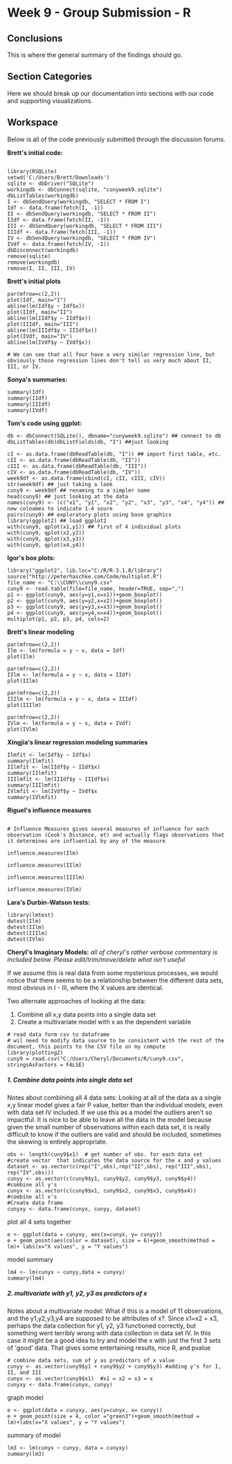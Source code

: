Week 9 - Group Submission - R
==================================================================================

## Conclusions
This is where the general summary of the findings should go.

## Section Categories
Here we should break up our documentation into sections with our code and supporting visualizations.

## Workspace
Below is all of the code previously submitted through the discussion forums.

**Brett's initial code:**
``` {r echo=TRUE}

library(RSQLite)
setwd('C:/Users/Brett/Downloads')
sqlite <- dbDriver("SQLite")
workingdb <- dbConnect(sqlite, "cunyweek9.sqlite")
dbListTables(workingdb)
I <- dbSendQuery(workingdb, "SELECT * FROM I")
Idf <- data.frame(fetch(I, -1))
II <- dbSendQuery(workingdb, "SELECT * FROM II")
IIdf <- data.frame(fetch(II, -1))
III <- dbSendQuery(workingdb, "SELECT * FROM III")
IIIdf <- data.frame(fetch(III, -1))
IV <- dbSendQuery(workingdb, "SELECT * FROM IV")
IVdf <- data.frame(fetch(IV, -1))
dbDisconnect(workingdb)
remove(sqlite)
remove(workingdb)
remove(I, II, III, IV)

```

**Brett's initial plots**

``` {r echo=TRUE}
par(mfrow=c(2,2))
plot(Idf, main="I")
abline(lm(Idf$y ~ Idf$x))
plot(IIdf, main="II")
abline(lm(IIdf$y ~ IIdf$x))
plot(IIIdf, main="III")
abline(lm(IIIdf$y ~ IIIdf$x))
plot(IVdf, main="IV")
abline(lm(IVdf$y ~ IVdf$x))

# We can see that all four have a very similar regression line, but obviously those regression lines don't tell us very much about II, III, or IV.

```

**Sonya's summaries:**

``` {r echo=TRUE}
summary(Idf)
summary(IIdf)
summary(IIIdf)
summary(IVdf)
```

**Tom's code using ggplot:**

``` {r echo=TRUE}
db <- dbConnect(SQLite(), dbname="cunyweek9.sqlite") ## connect to db
dbListTables(db)dbListFields(db, "I") ##just looking

cI <- as.data.frame(dbReadTable(db, "I")) ## import first table, etc.
cII <- as.data.frame(dbReadTable(db, "II"))
cIII <- as.data.frame(dbReadTable(db, "III"))
cIV <- as.data.frame(dbReadTable(db, "IV"))
week9df <- as.data.frame(cbind(cI, cII, cIII, cIV))
str(week9df) ## just taking a look
cuny9 <- week9df ## renaming to a simpler name
head(cuny9) ## just looking at the data
names(cuny9) <- (c("x1", "y1", "x2", "y2", "x3", "y3", "x4", "y4")) ## new colnames to indicate 1-4 soure
pairs(cuny9) ## exploratory plots using base graphics
library(ggplot2) ## load ggplot2
with(cuny9, qplot(x1,y1)) ## first of 4 individual plots 
with(cuny9, qplot(x2,y2))
with(cuny9, qplot(x3,y3))
with(cuny9, qplot(x4,y4))
```

**Igor's box plots:**
``` {r echo=TRUE}
library("ggplot2", lib.loc="C:/R/R-3.1.0/library")
source("http://peterhaschke.com/Code/multiplot.R")
file_name <- "C:\\CUNY\\cuny9.csv"
cuny9 <- read.table(file=file_name, header=TRUE, sep=",")
p1 <- ggplot(cuny9, aes(y=y1,x=x1))+geom_boxplot()
p2 <- ggplot(cuny9, aes(y=y2,x=x2))+geom_boxplot()
p3 <- ggplot(cuny9, aes(y=y3,x=x3))+geom_boxplot()
p4 <- ggplot(cuny9, aes(y=y4,x=x4))+geom_boxplot()
multiplot(p1, p2, p3, p4, cols=2)
```

**Brett's linear modeling**
``` {r echo=TRUE}
par(mfrow=c(2,2))
Ilm <- lm(formula = y ~ x, data = Idf)
plot(Ilm)

par(mfrow=c(2,2))
IIlm <- lm(formula = y ~ x, data = IIdf)
plot(IIlm)

par(mfrow=c(2,2))
IIIlm <- lm(formula = y ~ x, data = IIIdf)
plot(IIIlm)

par(mfrow=c(2,2))
IVlm <- lm(formula = y ~ x, data = IVdf)
plot(IVlm)

```

**Xingjia's linear regression modeling summaries**

``` {r echo=TRUE}
Ilmfit <- lm(Idf$y ~ Idf$x)
summary(Ilmfit)
IIlmfit <- lm(IIdf$y ~ IIdf$x)
summary(IIlmfit)
IIIlmfit <- lm(IIIdf$y ~ IIIdf$x)
summary(IIIlmfit)
IVlmfit <- lm(IVdf$y ~ IVdf$x
summary(IVlmfit)
```

**Riguel's influence measures**

```{r echo=TRUE}

# Influence Measures gives several measures of influence for each observation (Cook's Distance, et) and actually flags observations that it determines are influential by any of the measure

influence.measures(Ilm)

influence.measures(IIlm)

influence.measures(IIIlm)

influence.measures(IVlm)
```

**Lara's Durbin-Watson tests:**

```{r echo=TRUE}
library(lmtest)
dwtest(Ilm)
dwtest(IIlm)
dwtest(IIIlm)
dwtest(IVlm)
```


**Cheryl's Imaginary Models:** 
*all of cheryl's rather verbose commentary is included below. Please edit/trim/move/delete what isn't useful*

If we assume this is real data from some mysterious processes, we would notice that there seems to be a relationship between the different data sets, most obvious in I - III, where the X values are identical.

Two alternate approaches of looking at the data: 
1.  Combine all x,y data points into a single data set 
2.  Create a multivariate model with x as the dependent variable

```{r}
# read data form csv to dataframe
# wil need to modify data source to be consistent with the rest of the document, this points to the CSV file on my compute
library(plotting2)
cuny9 = read.csv("C:/Users/Cheryl/Documents/R/cuny9.csv", stringsAsFactors = FALSE)

```
##### 1.  Combine data points into single data set

Notes about combining all 4 data sets: 
Looking at all of the data as a single x,y linear model gives a fair P value, better than the individual models, even with data set IV included. If we use this as a model the outliers aren't so impactful. It is nice to be able to leave all the data in the model because given the small number of observations within each data set, it is really difficult to know if the outliers are valid and should be included, sometimes the skewing is entirely appropriate.

```{r}
obs <- length(cuny9$x1)  # get number of obs. for each data set
#create vector  that indicates the data source for the x and y values 
dataset <- as.vector(c(rep("I",obs),rep("II",obs), rep("III",obs), rep("IV",obs))) 
cunyy <- as.vector(c(cuny9$y1, cuny9$y2, cuny9$y3, cuny9$y4))  #combine all y's
cunyx <- as.vector(c(cuny9$x1, cuny9$x2, cuny9$x3, cuny9$x4))  #combine all x's
#Create data frame
cunyxy <- data.frame(cunyx, cunyy, dataset)
```

plot all 4 sets together
```{r fig.width=7, fig.height=6}
e <- ggplot(data = cunyxy, aes(x=cunyx, y= cunyy))
e + geom_point(aes(color = dataset), size = 6)+geom_smooth(method = lm)+ labs(x="X values", y = "Y values")
```

model summary
```{r}
lm4 <- lm(cunyx ~ cunyy,data = cunyxy)
summary(lm4)

```
##### 2.  multivariate with y1, y2, y3 as predictors of x

Notes about a multivariate model:
What if this is a model of 11 observations, and the y1,y2,y3,y4 are supposed to be attributes of x?. Since x1=x2 = x3,  perhaps the data collection for y1, y2, y3 functioned correctly, but something went terribly wrong with data collection in data set IV. In this case it might be a good idea to try and model the x  with just the first 3 sets of 'good' data. That gives some entertaining results, nice R, and pvalue

```{r}
# combine data sets, sum of y as predictors of x value
cunyy <- as.vector(cuny9$y1 + cuny9$y2 + cuny9$y3) #adding y's for I, II, and III
cunyx <- as.vector(cuny9$x1)  #x1 = x2 = x3 = x
cunyxy <- data.frame(cunyx, cunyy)

```
graph model
```{r fig.width=7, fig.height=6}
e <- ggplot(data = cunyxy, aes(y=cunyx, x= cunyy))
e + geom_point(size = 4, color ="green3")+geom_smooth(method = lm)+labs(x="X values", y = "Y values")
```
summary of model
```{r}
lm3 <- lm(cunyx ~ cunyy, data = cunyxy)
summary(lm3)
